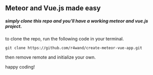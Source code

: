 ## Meteor and Vue.js made easy

##### simply clone this repo and you'll have a working meteor and vue.js project.

to clone the repo, run the following code in your terminal.

    git clone https://github.com/r4wand/create-meteor-vue-app.git

then remove remote and initialize your own.

happy coding!
